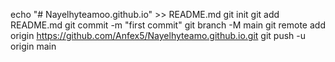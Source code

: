 echo "# Nayelhyteamoo.github.io" >> README.md
git init
git add README.md
git commit -m "first commit"
git branch -M main
git remote add origin https://github.com/Anfex5/Nayelhyteamo.github.io.git
git push -u origin main
